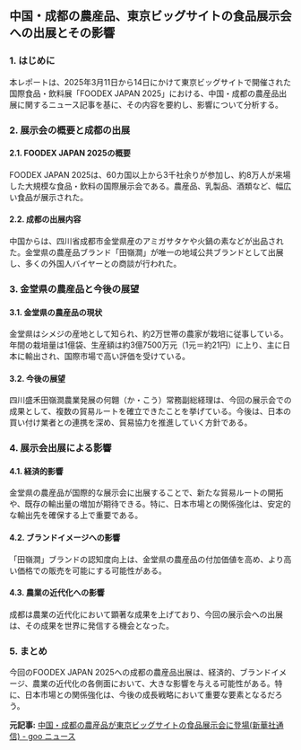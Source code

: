 ## 中国・成都の農産品、東京ビッグサイトの食品展示会への出展とその影響

### 1. はじめに

本レポートは、2025年3月11日から14日にかけて東京ビッグサイトで開催された国際食品・飲料展「FOODEX JAPAN 2025」における、中国・成都の農産品出展に関するニュース記事を基に、その内容を要約し、影響について分析する。

### 2. 展示会の概要と成都の出展

#### 2.1. FOODEX JAPAN 2025の概要

FOODEX JAPAN 2025は、60カ国以上から3千社余りが参加し、約8万人が来場した大規模な食品・飲料の国際展示会である。農産品、乳製品、酒類など、幅広い食品が展示された。

#### 2.2. 成都の出展内容

中国からは、四川省成都市金堂県産のアミガサタケや火鍋の素などが出品された。金堂県の農産品ブランド「田嶺澗」が唯一の地域公共ブランドとして出展し、多くの外国人バイヤーとの商談が行われた。

### 3. 金堂県の農産品と今後の展望

#### 3.1. 金堂県の農産品の現状

金堂県はシメジの産地として知られ、約2万世帯の農家が栽培に従事している。年間の栽培量は1億袋、生産額は約3億7500万元（1元＝約21円）に上り、主に日本に輸出され、国際市場で高い評価を受けている。

#### 3.2. 今後の展望

四川盛禾田嶺澗農業発展の何翺（か・こう）常務副総経理は、今回の展示会での成果として、複数の貿易ルートを確立できたことを挙げている。今後は、日本の買い付け業者との連携を深め、貿易協力を推進していく方針である。

### 4. 展示会出展による影響

#### 4.1. 経済的影響

金堂県の農産品が国際的な展示会に出展することで、新たな貿易ルートの開拓や、既存の輸出量の増加が期待できる。特に、日本市場との関係強化は、安定的な輸出先を確保する上で重要である。

#### 4.2. ブランドイメージへの影響

「田嶺澗」ブランドの認知度向上は、金堂県の農産品の付加価値を高め、より高い価格での販売を可能にする可能性がある。

#### 4.3. 農業の近代化への影響

成都は農業の近代化において顕著な成果を上げており、今回の展示会への出展は、その成果を世界に発信する機会となった。

### 5. まとめ

今回のFOODEX JAPAN 2025への成都の農産品出展は、経済的、ブランドイメージ、農業の近代化の各側面において、大きな影響を与える可能性がある。特に、日本市場との関係強化は、今後の成長戦略において重要な要素となるだろう。



**元記事:** [中国・成都の農産品が東京ビッグサイトの食品展示会に登場(新華社通信) - goo ニュース](https://news.goo.ne.jp/article/newscn/world/newscn-J007104_20250314_CBMFN0.html)
